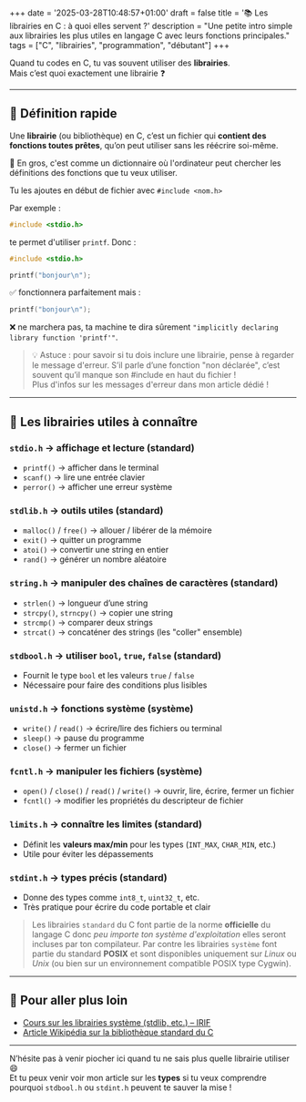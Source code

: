 +++
date = '2025-03-28T10:48:57+01:00'
draft = false
title = '📚 Les librairies en C : à quoi elles servent ?'
description = "Une petite intro simple aux librairies les plus utiles en langage C avec leurs fonctions principales."
tags = ["C", "librairies", "programmation", "débutant"]
+++

Quand tu codes en C, tu vas souvent utiliser des **librairies**.  
Mais c’est quoi exactement une librairie ❓

---

## 📖 Définition rapide

Une **librairie** (ou bibliothèque) en C, c’est un fichier qui **contient des fonctions toutes prêtes**, qu’on peut utiliser sans les réécrire soi-même.  

📕 En gros, c'est comme un dictionnaire où l'ordinateur peut chercher les définitions des fonctions que tu veux utiliser.

Tu les ajoutes en début de fichier avec `#include <nom.h>`

Par exemple :
```c
#include <stdio.h>
```
te permet d'utiliser `printf`. Donc :
```c
#include <stdio.h>

printf("bonjour\n");
```
✅ fonctionnera parfaitement mais :
```c
printf("bonjour\n");
```
❌ ne marchera pas, ta machine te dira sûrement `"implicitly declaring library function 'printf'"`.

> 💡 Astuce : pour savoir si tu dois inclure une librairie, pense à regarder le message d'erreur. S’il parle d’une fonction "non déclarée", c’est souvent qu’il manque son #include en haut du fichier !  
> Plus d'infos sur les messages d'erreur dans mon article dédié !

---

## 🧰 Les librairies utiles à connaître

### `stdio.h` → affichage et lecture (standard)

- `printf()` → afficher dans le terminal
- `scanf()` → lire une entrée clavier
- `perror()` → afficher une erreur système

### `stdlib.h` → outils utiles (standard)

- `malloc()` / `free()` → allouer / libérer de la mémoire
- `exit()` → quitter un programme
- `atoi()` → convertir une string en entier
- `rand()` → générer un nombre aléatoire

### `string.h` → manipuler des chaînes de caractères (standard)
- `strlen()` → longueur d’une string
- `strcpy()`, `strncpy()` → copier une string
- `strcmp()` → comparer deux strings
- `strcat()` → concaténer des strings (les "coller" ensemble)

### `stdbool.h` → utiliser `bool`, `true`, `false` (standard)

- Fournit le type `bool` et les valeurs `true` / `false`
- Nécessaire pour faire des conditions plus lisibles

### `unistd.h` → fonctions système (système)

- `write()` / `read()` → écrire/lire des fichiers ou terminal
- `sleep()` → pause du programme
- `close()` → fermer un fichier

### `fcntl.h` → manipuler les fichiers (système)

- `open()` / `close()` / `read()` / `write()` → ouvrir, lire, écrire, fermer un fichier  
- `fcntl()` → modifier les propriétés du descripteur de fichier  

### `limits.h` → connaître les limites (standard)

- Définit les **valeurs max/min** pour les types (`INT_MAX`, `CHAR_MIN`, etc.)
- Utile pour éviter les dépassements

### `stdint.h` → types précis (standard)

- Donne des types comme `int8_t`, `uint32_t`, etc.
- Très pratique pour écrire du code portable et clair


> Les librairies `standard` du C font partie de la norme **officielle** du langage C donc *peu importe ton système d'exploitation* elles seront incluses par ton compilateur.
> Par contre les librairies `système` font partie du standard **POSIX** et sont disponibles uniquement sur *Linux* ou *Unix* (ou bien sur un environnement compatible POSIX type Cygwin).

---

## 🔗 Pour aller plus loin

- [Cours sur les librairies système (stdlib, etc.) – IRIF](https://www.irif.fr/~yunes/cours/systemes/stdlib.html)
- [Article Wikipédia sur la bibliothèque standard du C](https://fr.wikipedia.org/wiki/Biblioth%C3%A8que_standard_du_C)

---

N’hésite pas à venir piocher ici quand tu ne sais plus quelle librairie utiliser 😄  
Et tu peux venir voir mon article sur les **types** si tu veux comprendre pourquoi `stdbool.h` ou `stdint.h` peuvent te sauver la mise !
